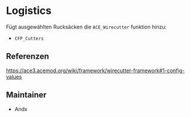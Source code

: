 # Logistics

Fügt ausgewählten Rucksäcken die `ACE_Wirecutter` funktion hinzu:

- `CFP_Cutters`

## Referenzen

<https://ace3.acemod.org/wiki/framework/wirecutter-framework#1-config-values>

## Maintainer

- Andx
